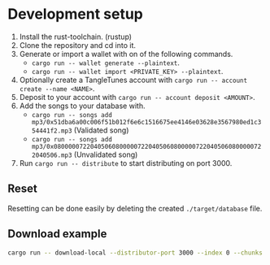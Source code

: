 # Development setup
1. Install the rust-toolchain. (rustup)
2. Clone the repository and cd into it.
3. Generate or import a wallet with on of the following commands.
    - `cargo run -- wallet generate --plaintext`.
    - `cargo run -- wallet import <PRIVATE_KEY> --plaintext`.
4. Optionally create a TangleTunes account with `cargo run -- account create --name <NAME>`.
5. Deposit to your account with `cargo run -- account deposit <AMOUNT>`.
6. Add the songs to your database with.
    - `cargo run -- songs add mp3/0x51dba6a00c006f51b012f6e6c1516675ee4146e03628e3567980ed1c354441f2.mp3` (Validated song)
    - `cargo run -- songs add mp3/0x0800000722040506080000072204050608000007220405060800000722040506.mp3` (Unvalidated song)
7. Run `cargo run -- distribute` to start distributing on port 3000.

## Reset
Resetting can be done easily by deleting the created `./target/database` file.

## Download example
```bash
cargo run -- download-local --distributor-port 3000 --index 0 --chunks 20 --file ./target/output.mp3 --song-id 0x51dba6a00c006f51b012f6e6c1516675ee4146e03628e3567980ed1c354441f2
```